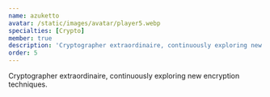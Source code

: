 ```yaml
---
name: azuketto
avatar: /static/images/avatar/player5.webp
specialties: [Crypto]
member: true
description: 'Cryptographer extraordinaire, continuously exploring new encryption techniques.'
order: 5
---
```


Cryptographer extraordinaire, continuously exploring new encryption techniques.
